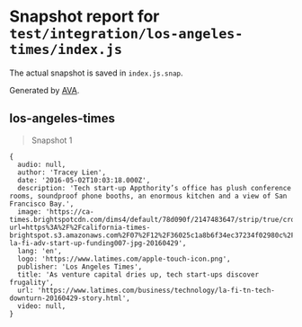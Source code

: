 # Snapshot report for `test/integration/los-angeles-times/index.js`

The actual snapshot is saved in `index.js.snap`.

Generated by [AVA](https://avajs.dev).

## los-angeles-times

> Snapshot 1

    {
      audio: null,
      author: 'Tracey Lien',
      date: '2016-05-02T10:03:18.000Z',
      description: 'Tech start-up Appthority’s office has plush conference rooms, soundproof phone booths, an enormous kitchen and a view of San Francisco Bay.',
      image: 'https://ca-times.brightspotcdn.com/dims4/default/78d090f/2147483647/strip/true/crop/2048x1075+0+146/resize/1200x630!/quality/75/?url=https%3A%2F%2Fcalifornia-times-brightspot.s3.amazonaws.com%2F07%2F12%2F36025c1a8b6f34ec37234f02980c%2Fla-la-fi-adv-start-up-funding007-jpg-20160429',
      lang: 'en',
      logo: 'https://www.latimes.com/apple-touch-icon.png',
      publisher: 'Los Angeles Times',
      title: 'As venture capital dries up, tech start-ups discover frugality',
      url: 'https://www.latimes.com/business/technology/la-fi-tn-tech-downturn-20160429-story.html',
      video: null,
    }
